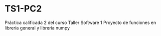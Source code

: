 # TS1-PC2
Práctica calificada 2 del curso Taller Software 1
Proyecto de funciones en libreria general y libreria numpy
